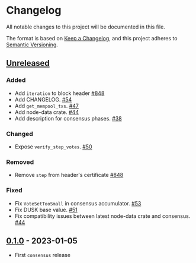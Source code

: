 # Changelog

All notable changes to this project will be documented in this file.

The format is based on [Keep a Changelog](https://keepachangelog.com/en/1.0.0/),
and this project adheres to [Semantic Versioning](https://semver.org/spec/v2.0.0.html).

## [Unreleased]

### Added

- Add `iteration` to block header [#848]
- Add CHANGELOG. [#54]
- Add `get_mempool_txs`. [#47]
- Add node-data crate. [#44]
- Add description for consensus phases. [#38]

### Changed

- Expose `verify_step_votes`. [#50]

### Removed

- Remove `step` from header's certificate [#848]

### Fixed

- Fix `VoteSetTooSmall` in consensus accumulator. [#53]
- Fix DUSK base value. [#51]
- Fix compatibility issues between latest node-data crate and consensus. [#44]

## [0.1.0] - 2023-01-05

- First `consensus` release


[#848]: https://github.com/dusk-network/rusk/issues/848

<!-- OLD CONSENSUS REPO ISSUES -->
[#54]: https://github.com/dusk-network/consensus/issues/54
[#53]: https://github.com/dusk-network/consensus/issues/53
[#51]: https://github.com/dusk-network/consensus/issues/51
[#50]: https://github.com/dusk-network/consensus/issues/50
[#47]: https://github.com/dusk-network/consensus/issues/47
[#44]: https://github.com/dusk-network/consensus/issues/44
[#42]: https://github.com/dusk-network/consensus/issues/42
[#38]: https://github.com/dusk-network/consensus/issues/38

<!-- VERSIONS -->
[Unreleased]: https://github.com/dusk-network/consensus/compare/v0.1.0...HEAD
[0.1.0]: https://github.com/dusk-network/consensus/releases/tag/v0.1.0
